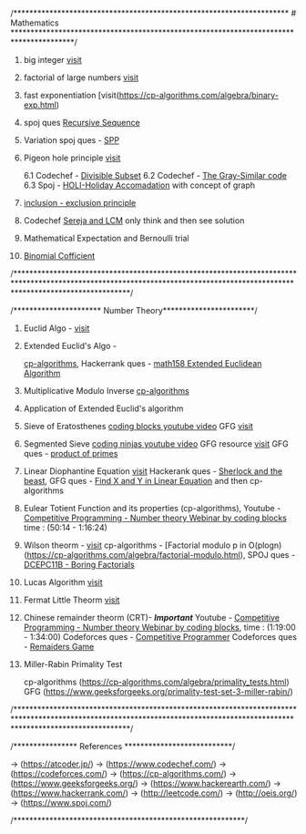 
/********************************************************************* # Mathematics ***************************************************************************************/

01. big integer [visit](https://www.geeksforgeeks.org/advanced-c-boost-library/)

02. factorial of large numbers [visit](https://www.geeksforgeeks.org/factorial-large-number/) 

03. fast exponentiation [visit(https://cp-algorithms.com/algebra/binary-exp.html)

04. spoj ques [Recursive Sequence](https://www.spoj.com/problems/SEQ/)

05. Variation
    spoj ques - [SPP](https://www.spoj.com/problems/SPP/)

06. Pigeon hole principle [visit](https://www.geeksforgeeks.org/discrete-mathematics-the-pigeonhole-principle/)
   	
	6.1 Codechef - [Divisible Subset](https://www.codechef.com/problems/DIVSUBS)
   	6.2 Codechef - [The Gray-Similar code](https://www.codechef.com/problems/GRAYSC)
   	6.3 Spoj - [HOLI-Holiday Accomadation](https://www.spoj.com/problems/HOLI/) with concept of graph 

07. [inclusion - exclusion principle](https://cp-algorithms.com/combinatorics/inclusion-exclusion.html)

08. Codechef [Sereja and LCM](https://www.codechef.com/problems/SEALCM) only think and then see solution

09. Mathematical Expectation and Bernoulli trial

10. [Binomial Cofficient](https://cp-algorithms.com/combinatorics/binomial-coefficients.html) 

/****************************************************************************************************************************************************************************/


/********************** Number Theory***********************/

01. Euclid Algo - [visit](https://www.hackerrank.com/challenges/functional-programming-warmups-in-recursion---gcd/problem#:~:text=Given%20two%20integers%2C%20and%20%2C%20a,at%20a%20more%20efficient%20implementation.)

02. Extended Euclid's Algo - 
	
	[cp-algorithms](https://cp-algorithms.com/algebra/extended-euclid-algorithm.html),
    	Hackerrank ques - [math158 Extended Euclidean Algorithm](https://www.hackerrank.com/contests/test-contest-47/challenges/m158-multiple-euclid)

03. Multiplicative Modulo Inverse [cp-algorithms](https://cp-algorithms.com/algebra/module-inverse.html)

04. Application of Extended Euclid's algorithm

05. Sieve of Eratosthenes 
	[coding blocks youtube video](https://www.youtube.com/watch?v=yB57bcffJo4)
    	GFG [visit](https://www.geeksforgeeks.org/sieve-of-eratosthenes/) 

06. Segmented Sieve 
	[coding ninjas youtube video](https://www.youtube.com/watch?v=fByR5N-TseY&list=PLdTHVf36gGv86MNHZjJCQqGwGyxO8aa_C&index=18)
    	GFG resource [visit](https://www.geeksforgeeks.org/segmented-sieve/?ref=lbp)
	GFG ques - [product of primes](https://practice.geeksforgeeks.org/problems/product-of-primes/0)

07. Linear Diophantine Equation [visit](https://cp-algorithms.com/algebra/linear-diophantine-equation.html)
    Hackerank ques - [Sherlock and the beast](https://www.hackerrank.com/challenges/sherlock-and-the-beast/problem),
    GFG ques - [Find X and Y in Linear Equation](https://practice.geeksforgeeks.org/problems/find-x-and-y-in-linear-equation/0)
    and then cp-algorithms  

08. Eulear Totient Function and its properties (cp-algorithms),
    Youtube - [Competitive Programming - Number theory Webinar by coding blocks](https://www.youtube.com/watch?v=vPum8EqmFz0) time : (50:14 - 1:16:24)

09. Wilson theorm - [visit](https://www.geeksforgeeks.org/wilsons-theorem/)
    cp-algorithms - [Factorial modulo p in O(plogn)(https://cp-algorithms.com/algebra/factorial-modulo.html),
    SPOJ ques - [DCEPC11B - Boring Factorials](https://www.spoj.com/problems/DCEPC11B/)

10. Lucas Algorithm [visit](https://www.hackerearth.com/practice/notes/ncr-mod-mod-lucas-theorem/)
    
11. Fermat Little Theorm [visit](https://www.youtube.com/watch?v=aGjfSTr_0AE)
  
12. Chinese remainder theorm (CRT)- ***Important***
    Youtube - [Competitive Programming - Number theory Webinar by coding blocks](https://www.youtube.com/watch?v=vPum8EqmFz0), time : (1:19:00 - 1:34:00)
    Codeforces ques - [Competitive Programmer](https://codeforces.com/problemset/problem/1266/A)
    Codeforces ques - [Remaiders Game](https://codeforces.com/contest/688/problem/D)

13. Miller-Rabin Primality Test 
	
	cp-algorithms (https://cp-algorithms.com/algebra/primality_tests.html)
    	GFG (https://www.geeksforgeeks.org/primality-test-set-3-miller-rabin/)

/****************************************************************************************************************************************************************************/
     




/**************** References ***************************/


-> (https://atcoder.jp/)
-> (https://www.codechef.com/)
-> (https://codeforces.com/)
-> (https://cp-algorithms.com/)
-> (https://www.geeksforgeeks.org/)
-> (https://www.hackerearth.com/)
-> (https://www.hackerrank.com/)
-> (http://leetcode.com/)
-> (http://oeis.org/)
-> (https://www.spoj.com/)

/**********************************************************/












